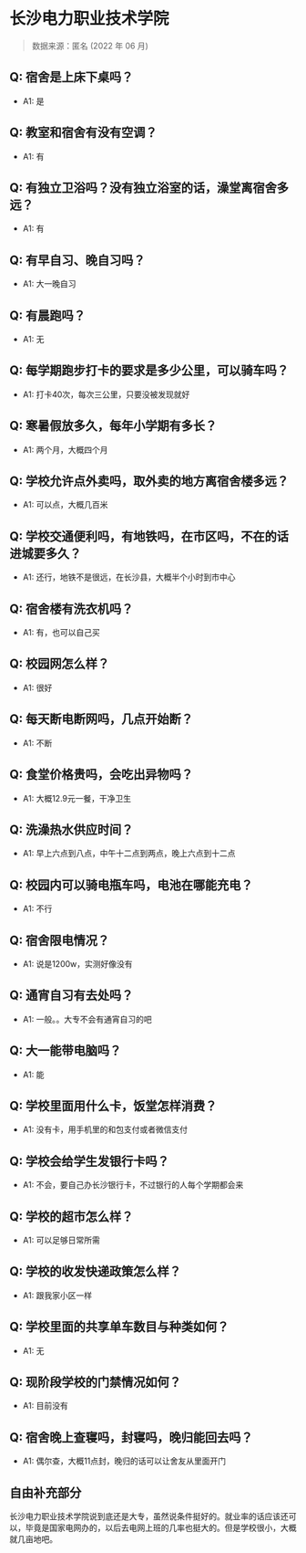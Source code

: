 # 长沙电力职业技术学院

> 数据来源：匿名 (2022 年 06 月)

## Q: 宿舍是上床下桌吗？

- A1: 是

## Q: 教室和宿舍有没有空调？

- A1: 有

## Q: 有独立卫浴吗？没有独立浴室的话，澡堂离宿舍多远？

- A1: 有

## Q: 有早自习、晚自习吗？

- A1: 大一晚自习

## Q: 有晨跑吗？

- A1: 无

## Q: 每学期跑步打卡的要求是多少公里，可以骑车吗？

- A1: 打卡40次，每次三公里，只要没被发现就好

## Q: 寒暑假放多久，每年小学期有多长？

- A1: 两个月，大概四个月

## Q: 学校允许点外卖吗，取外卖的地方离宿舍楼多远？

- A1: 可以点，大概几百米

## Q: 学校交通便利吗，有地铁吗，在市区吗，不在的话进城要多久？

- A1: 还行，地铁不是很远，在长沙县，大概半个小时到市中心

## Q: 宿舍楼有洗衣机吗？

- A1: 有，也可以自己买

## Q: 校园网怎么样？

- A1: 很好

## Q: 每天断电断网吗，几点开始断？

- A1: 不断

## Q: 食堂价格贵吗，会吃出异物吗？

- A1: 大概12.9元一餐，干净卫生

## Q: 洗澡热水供应时间？

- A1: 早上六点到八点，中午十二点到两点，晚上六点到十二点

## Q: 校园内可以骑电瓶车吗，电池在哪能充电？

- A1: 不行

## Q: 宿舍限电情况？

- A1: 说是1200w，实测好像没有

## Q: 通宵自习有去处吗？

- A1: 一般。。大专不会有通宵自习的吧

## Q: 大一能带电脑吗？

- A1: 能

## Q: 学校里面用什么卡，饭堂怎样消费？

- A1: 没有卡，用手机里的和包支付或者微信支付

## Q: 学校会给学生发银行卡吗？

- A1: 不会，要自己办长沙银行卡，不过银行的人每个学期都会来

## Q: 学校的超市怎么样？

- A1: 可以足够日常所需

## Q: 学校的收发快递政策怎么样？

- A1: 跟我家小区一样

## Q: 学校里面的共享单车数目与种类如何？

- A1: 无

## Q: 现阶段学校的门禁情况如何？

- A1: 目前没有

## Q: 宿舍晚上查寝吗，封寝吗，晚归能回去吗？

- A1: 偶尔查，大概11点封，晚归的话可以让舍友从里面开门

## 自由补充部分

长沙电力职业技术学院说到底还是大专，虽然说条件挺好的。就业率的话应该还可以，毕竟是国家电网办的，以后去电网上班的几率也挺大的。但是学校很小，大概就几亩地吧。